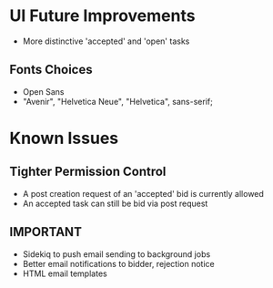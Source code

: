 # UI Future Improvements
* More distinctive 'accepted' and 'open' tasks

## Fonts Choices
* Open Sans
* "Avenir", "Helvetica Neue", "Helvetica", sans-serif;


# Known Issues

## Tighter Permission Control
* A post creation request of an 'accepted' bid is currently allowed
* An accepted task can still be bid via post request


## IMPORTANT
* Sidekiq to push email sending to background jobs
* Better email notifications to bidder, rejection notice
* HTML email templates

